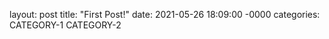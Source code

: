 layout: post
title: "First Post!"
date: 2021-05-26 18:09:00 -0000
categories: CATEGORY-1 CATEGORY-2
